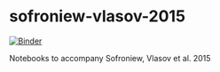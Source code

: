 # sofroniew-vlasov-2015

[![Binder](http://mybinder.org/badge.svg)](http://mybinder.org/repo/sofroniewn/sofroniew-vlasov-2015)

Notebooks to accompany Sofroniew, Vlasov et al. 2015

